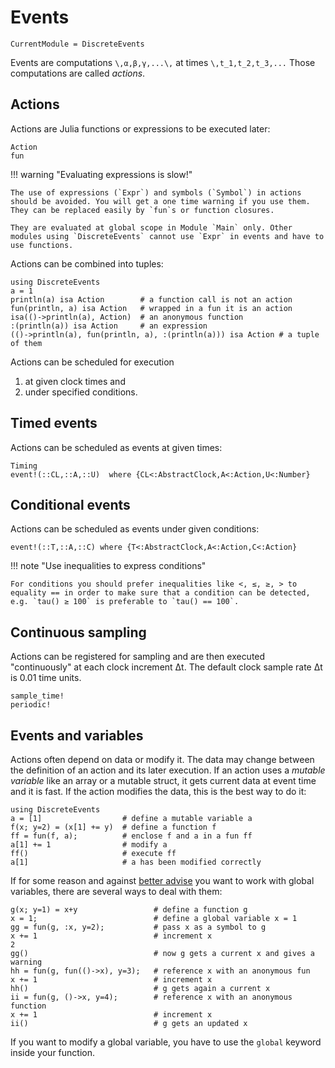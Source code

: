 # Events

```@meta
CurrentModule = DiscreteEvents
```

Events are computations ``\,α,β,γ,...\,`` at times ``\,t_1,t_2,t_3,...`` Those computations are called *actions*.

## Actions

Actions are Julia functions or expressions to be executed later:

```@docs
Action
fun
```

!!! warning "Evaluating expressions is slow!"

    The use of expressions (`Expr`) and symbols (`Symbol`) in actions should be avoided. You will get a one time warning if you use them. They can be replaced easily by `fun`s or function closures. 
    
    They are evaluated at global scope in Module `Main` only. Other modules using `DiscreteEvents` cannot use `Expr` in events and have to use functions.

Actions can be combined into tuples:

```@repl events
using DiscreteEvents
a = 1
println(a) isa Action        # a function call is not an action
fun(println, a) isa Action   # wrapped in a fun it is an action
isa(()->println(a), Action)  # an anonymous function
:(println(a)) isa Action     # an expression
(()->println(a), fun(println, a), :(println(a))) isa Action # a tuple of them
```

Actions can be scheduled for execution

1. at given clock times and
2. under specified conditions.

## Timed events

Actions can be scheduled as events at given times:

```@docs
Timing
event!(::CL,::A,::U)  where {CL<:AbstractClock,A<:Action,U<:Number}
```

## Conditional events

Actions can be scheduled as events under given conditions:

```@docs
event!(::T,::A,::C) where {T<:AbstractClock,A<:Action,C<:Action}
```

!!! note "Use inequalities to express conditions"

    For conditions you should prefer inequalities like <, ≤, ≥, > to equality == in order to make sure that a condition can be detected, e.g. `tau() ≥ 100` is preferable to `tau() == 100`.

## Continuous sampling

Actions can be registered for sampling and are then executed "continuously" at each clock increment Δt. The default clock sample rate Δt is 0.01 time units.

```@docs
sample_time!
periodic!
```

## Events and variables

Actions often depend on data or modify it. The data may change between the definition of an action and its later execution. If an action uses a *mutable variable* like an array or a mutable struct, it gets current data at event time and it is fast. If the action modifies the data, this is the best way to do it:

```@repl events
using DiscreteEvents
a = [1]                  # define a mutable variable a
f(x; y=2) = (x[1] += y)  # define a function f
ff = fun(f, a);          # enclose f and a in a fun ff
a[1] += 1                # modify a
ff()                     # execute ff
a[1]                     # a has been modified correctly
```

If for some reason and against [better advise](https://docs.julialang.org/en/v1/manual/performance-tips/#Avoid-global-variables-1) you want to work with global variables, there are several ways to deal with them:

```@repl events
g(x; y=1) = x+y                 # define a function g
x = 1;                          # define a global variable x = 1
gg = fun(g, :x, y=2);           # pass x as a symbol to g
x += 1                          # increment x
2
gg()                            # now g gets a current x and gives a warning
hh = fun(g, fun(()->x), y=3);   # reference x with an anonymous fun
x += 1                          # increment x
hh()                            # g gets again a current x
ii = fun(g, ()->x, y=4);        # reference x with an anonymous function
x += 1                          # increment x
ii()                            # g gets an updated x
```

If you want to modify a global variable, you have to use the `global` keyword inside your function.
